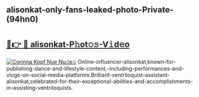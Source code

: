 ## alisonkat-only-fans​-leaked-photo​-Private-(94hn0)


# <h2><a href="https://mediaupload.pro?title=alisonkat&ref=git">🔗👉 🔴 alisonkat-P𝚑ot𝚘𝚜-V𝚒d𝚎o</a></h2>

[![Corinna Kopf Nue Nu𝚍e𝚜](https://i.imgur.com/0qMVB7G.gif)](https://mediaupload.pro?title=alisonkat&ref=git)
Online-influencer-alisonkat,known-for-publishing-dance-and-lifestyle-content,-including-performances-and-vlogs-on-social-media-platforms.Brilliant-ventriloquist-assistant-alisonkat,celebrated-for-their-exceptional-abilities-and-accomplishments-in-assisting-ventriloquists.  
